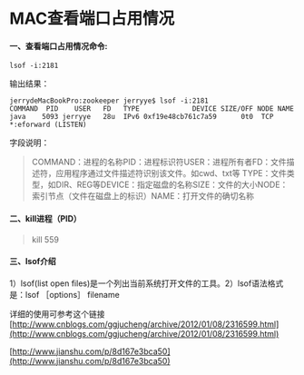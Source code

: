 # MAC查看端口占用情况

#### 一、查看端口占用情况命令:

```
lsof -i:2181
```

输出结果：

```
jerrydeMacBookPro:zookeeper jerryye$ lsof -i:2181
COMMAND  PID    USER   FD   TYPE             DEVICE SIZE/OFF NODE NAME
java    5093 jerryye   28u  IPv6 0xf19e48cb761c7a59      0t0  TCP *:eforward (LISTEN)
```

字段说明：

> COMMAND：进程的名称PID：进程标识符USER：进程所有者FD：文件描述符，应用程序通过文件描述符识别该文件。如cwd、txt等 TYPE：文件类型，如DIR、REG等DEVICE：指定磁盘的名称SIZE：文件的大小NODE：索引节点（文件在磁盘上的标识）NAME：打开文件的确切名称

#### 二、kill进程（PID）

> kill 559

#### 三、lsof介绍

1）lsof(list open files)是一个列出当前系统打开文件的工具。2）lsof语法格式是：lsof ［options］ filename

详细的使用可参考这个链接[http://www.cnblogs.com/ggjucheng/archive/2012/01/08/2316599.html](http://www.cnblogs.com/ggjucheng/archive/2012/01/08/2316599.html)

[http://www.jianshu.com/p/8d167e3bca50](http://www.jianshu.com/p/8d167e3bca50)
